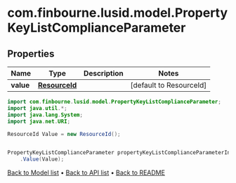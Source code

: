 # com.finbourne.lusid.model.PropertyKeyListComplianceParameter

## Properties

Name | Type | Description | Notes
------------ | ------------- | ------------- | -------------
**value** | [**ResourceId**](ResourceId.md) |  | [default to ResourceId]

```java
import com.finbourne.lusid.model.PropertyKeyListComplianceParameter;
import java.util.*;
import java.lang.System;
import java.net.URI;

ResourceId Value = new ResourceId();


PropertyKeyListComplianceParameter propertyKeyListComplianceParameterInstance = new PropertyKeyListComplianceParameter()
    .Value(Value);
```


[Back to Model list](../README.md#documentation-for-models) &#8226; [Back to API list](../README.md#documentation-for-api-endpoints) &#8226; [Back to README](../README.md)
